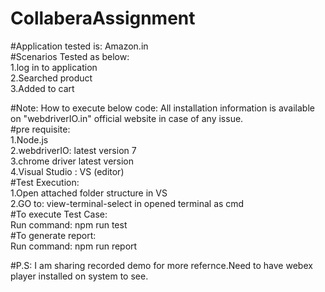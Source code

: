 # CollaberaAssignment
#Application tested is: Amazon.in    
#Scenarios Tested as below:   
 1.log in to  application   
 2.Searched product   
 3.Added to cart    

#Note: How to execute below code: All installation information is available on "webdriverIO.in" official website in case of any issue.        
#pre requisite:   
1.Node.js     
2.webdriverIO: latest version 7     
3.chrome driver latest version      
4.Visual Studio : VS (editor)        
#Test Execution:    
1.Open attached folder structure in VS     
2.GO to: view-terminal-select in opened terminal as cmd       
#To execute Test Case:     
Run command: npm run test       
#To generate report:     
Run command: npm run report     

#P.S: I am sharing recorded demo for more refernce.Need to have webex player installed on system to see.

